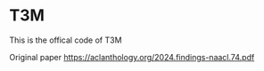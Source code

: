 # T3M
This is the offical code of T3M

Original paper
https://aclanthology.org/2024.findings-naacl.74.pdf
